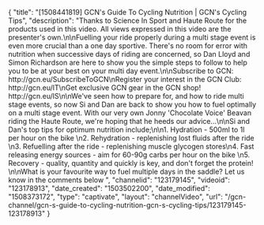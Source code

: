 {
    "title": "[1508441819] GCN's Guide To Cycling Nutrition | GCN's Cycling Tips",
    "description": "Thanks to Science In Sport and Haute Route for the products used in this video. All views expressed in this video are the presenter's own.\n\nFuelling your ride properly during a multi stage event is even more crucial than a one day sportive. There's no room for error with nutrition when successive days of riding are concerned, so Dan Lloyd and Simon Richardson are here to show you the simple steps to follow to help you to be at your best on your multi day event.\n\nSubscribe to GCN: http:\/\/gcn.eu\/SubscribeToGCN\nRegister your interest in the GCN Club: http:\/\/gcn.eu\/lT\nGet exclusive GCN gear in the GCN shop! http:\/\/gcn.eu\/lS\n\nWe've seen how to prepare for, and how to ride multi stage events, so now Si and Dan are back to show you how to fuel optimally on a multi stage event. With our very own Jonny 'Chocolate Voice' Beavan riding the Haute Route, we're hoping that he heeds our advice...\n\nSi and Dan's top tips for optimum nutrition include;\n\n1. Hydration - 500ml to 1l per hour on the bike \n2. Rehydration - replenishing lost fluids after the ride \n3. Refuelling after the ride - replenishing muscle glycogen stores\n4. Fast releasing energy sources - aim for 60-90g carbs per hour on the bike \n5. Recovery - quality, quantity and quickly is key, and don't forget the protein! \n\nWhat is your favourite way to fuel multiple days in the saddle? Let us know in the comments below ",
    "channelid": "123179145",
    "videoid": "123178913",
    "date_created": "1503502200",
    "date_modified": "1508373172",
    "type": "captivate",
    "layout": "channelVideo",
    "url": "\/gcn-channel\/gcn-s-guide-to-cycling-nutrition-gcn-s-cycling-tips\/123179145-123178913"
}